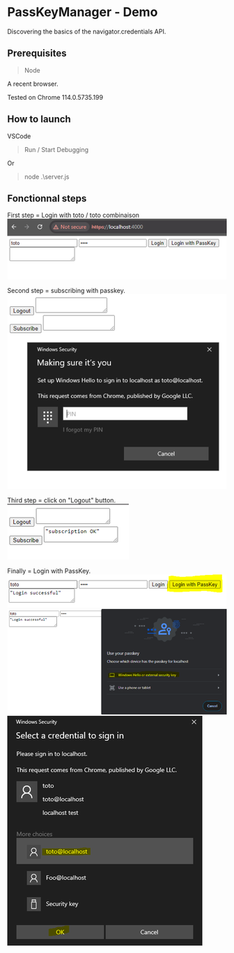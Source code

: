 # PassKeyManager - Demo

Discovering the basics of the navigator.credentials API.

## Prerequisites

> Node

A recent browser.

Tested on Chrome 114.0.5735.199

## How to launch

VSCode
> Run / Start Debugging

Or 

> node .\server.js

## Fonctionnal steps

First step = Login with toto / toto combinaison  
![first](./img/first-login.PNG)  

Second step = subscribing with passkey.  
![second](./img/second-sub-windows-hello.PNG)  

Third step = click on "Logout" button.  
![third](./img/third-logout.PNG)  

Finally = Login with PassKey.  
![four](./img/four-login-passkey.PNG)  
![four](./img/four-login-passkey-2.PNG)  
![four](./img/four-login-passkey-3.PNG)  